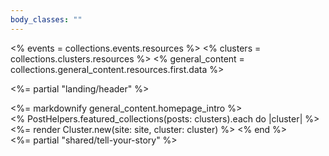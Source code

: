 ```yaml
---
body_classes: ""
---
```

<% events = collections.events.resources %>
<% clusters = collections.clusters.resources %>
<% general_content = collections.general_content.resources.first.data %>

<%= partial "landing/header" %>
<main class="min-w-[260px] max-w-[1550px] mx-auto mt-[40px]">
  <div class="introduction">
    <%= markdownify general_content.homepage_intro %>
  </div>
  <% PostHelpers.featured_collections(posts: clusters).each do |cluster| %>
    <%= render Cluster.new(site: site, cluster: cluster) %>
  <% end %>
</main>
<%= partial "shared/tell-your-story" %>

<script>
  if (window.netlifyIdentity) {
    window.netlifyIdentity.on("init", user => {
      if (!user) {
        window.netlifyIdentity.on("login", () => {
          document.location.href = "/admin/";
        });
      }
    });
  }
</script>